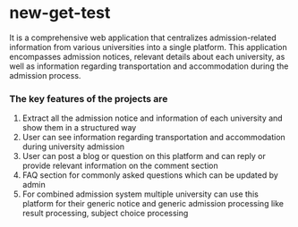 # new-get-test

It is a comprehensive web application that centralizes admission-related information from various universities into a single platform. This application encompasses admission notices, relevant details about each university, as well as information regarding transportation and accommodation during the admission process.


### The key features of the projects are
1. Extract all the admission notice and information of each university and show them in a structured way
2. User can see information regarding transportation and accommodation during university admission
3. User can post a blog or question on this platform and can reply or provide relevant information on the comment section
4. FAQ section for commonly asked questions which can be updated by admin
5. For combined admission system multiple university can use this platform for their generic notice and generic admission processing like result processing, subject choice processing
